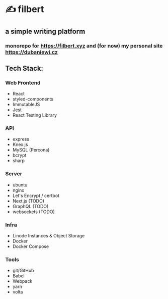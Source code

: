 # ✍️ filbert
## a simple writing platform
### monorepo for https://filbert.xyz and (for now) my personal site https://dubaniewi.cz
## Tech Stack:
### Web Frontend
- React
- styled-components
- ImmutableJS
- Jest
- React Testing Library

### API
- express
- Knex.js
- MySQL (Percona)
- bcrypt
- sharp

### Server
- ubuntu
- nginx
- Let's Encrypt / certbot
- Next.js (TODO)
- GraphQL (TODO)
- websockets (TODO)

### Infra
- Linode Instances & Object Storage
- Docker
- Docker Compose

### Tools
- git/GitHub
- Babel
- Webpack
- yarn
- volta

